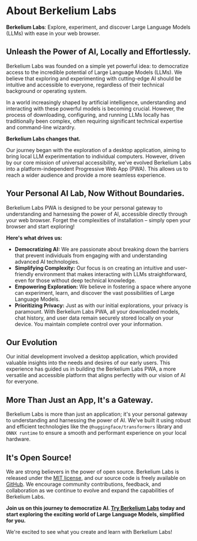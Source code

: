 # About Berkelium Labs

**Berkelium Labs**: Explore, experiment, and discover Large Language Models (LLMs) with ease in your web browser.

## Unleash the Power of AI, Locally and Effortlessly.

Berkelium Labs was founded on a simple yet powerful idea: to democratize access to the incredible potential of Large Language Models (LLMs). We believe that exploring and experimenting with cutting-edge AI should be intuitive and accessible to everyone, regardless of their technical background or operating system.

In a world increasingly shaped by artificial intelligence, understanding and interacting with these powerful models is becoming crucial. However, the process of downloading, configuring, and running LLMs locally has traditionally been complex, often requiring significant technical expertise and command-line wizardry.

**Berkelium Labs changes that.**

Our journey began with the exploration of a desktop application, aiming to bring local LLM experimentation to individual computers. However, driven by our core mission of universal accessibility, we’ve evolved Berkelium Labs into a platform-independent Progressive Web App (PWA). This allows us to reach a wider audience and provide a more seamless experience.

## Your Personal AI Lab, Now Without Boundaries.

Berkelium Labs PWA is designed to be your personal gateway to understanding and harnessing the power of AI, accessible directly through your web browser. Forget the complexities of installation – simply open your browser and start exploring!

**Here's what drives us:**

* **Democratizing AI:** We are passionate about breaking down the barriers that prevent individuals from engaging with and understanding advanced AI technologies.
* **Simplifying Complexity:** Our focus is on creating an intuitive and user-friendly environment that makes interacting with LLMs straightforward, even for those without deep technical knowledge.
* **Empowering Exploration:** We believe in fostering a space where anyone can experiment, learn, and discover the vast possibilities of Large Language Models.
* **Prioritizing Privacy:** Just as with our initial explorations, your privacy is paramount. With Berkelium Labs PWA, all your downloaded models, chat history, and user data remain securely stored locally on your device. You maintain complete control over your information.

## Our Evolution

Our initial development involved a desktop application, which provided valuable insights into the needs and desires of our early users. This experience has guided us in building the Berkelium Labs PWA, a more versatile and accessible platform that aligns perfectly with our vision of AI for everyone.

## More Than Just an App, It's a Gateway.

Berkelium Labs is more than just an application; it's your personal gateway to understanding and harnessing the power of AI. We've built it using robust and efficient technologies like the `@huggingface/transformers` library and `ONNX runtime` to ensure a smooth and performant experience on your local hardware.

## It's Open Source!

We are strong believers in the power of open source. Berkelium Labs is released under the [MIT license](https://github.com/BerkeliumLabs/Berkelium-labs/blob/main/LICENSE), and our source code is freely available on [GitHub](https://github.com/BerkeliumLabs/Berkelium-labs/). We encourage community contributions, feedback, and collaboration as we continue to evolve and expand the capabilities of Berkelium Labs.

**Join us on this journey to democratize AI. [Try Berkelium Labs](https://berkeliumlabs.com/lab/) today and start exploring the exciting world of Large Language Models, simplified for you.**

We're excited to see what you create and learn with Berkelium Labs!